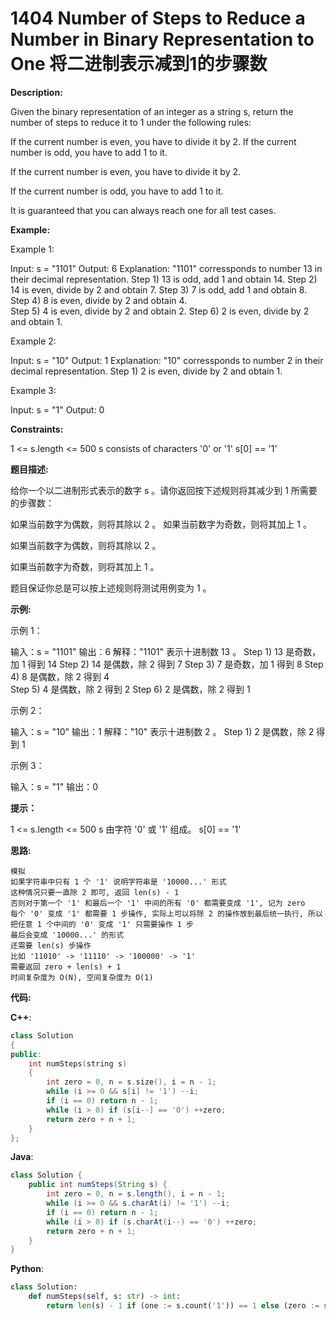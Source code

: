 # 1404 Number of Steps to Reduce a Number in Binary Representation to One 将二进制表示减到1的步骤数

__Description:__

Given the binary representation of an integer as a string s, return the number of steps to reduce it to 1 under the following rules:

If the current number is even, you have to divide it by 2.
If the current number is odd, you have to add 1 to it.

If the current number is even, you have to divide it by 2.

If the current number is odd, you have to add 1 to it.

It is guaranteed that you can always reach one for all test cases.

__Example:__

Example 1:

Input: s = "1101"
Output: 6
Explanation: "1101" corressponds to number 13 in their decimal representation.
Step 1) 13 is odd, add 1 and obtain 14.
Step 2) 14 is even, divide by 2 and obtain 7.
Step 3) 7 is odd, add 1 and obtain 8.
Step 4) 8 is even, divide by 2 and obtain 4.  
Step 5) 4 is even, divide by 2 and obtain 2.
Step 6) 2 is even, divide by 2 and obtain 1.

Example 2:

Input: s = "10"
Output: 1
Explanation: "10" corressponds to number 2 in their decimal representation.
Step 1) 2 is even, divide by 2 and obtain 1.

Example 3:

Input: s = "1"
Output: 0

__Constraints:__

1 <= s.length <= 500
s consists of characters '0' or '1'
s[0] == '1'

__题目描述:__

给你一个以二进制形式表示的数字 s 。请你返回按下述规则将其减少到 1 所需要的步骤数：

如果当前数字为偶数，则将其除以 2 。
如果当前数字为奇数，则将其加上 1 。

如果当前数字为偶数，则将其除以 2 。

如果当前数字为奇数，则将其加上 1 。

题目保证你总是可以按上述规则将测试用例变为 1 。

__示例:__

示例 1：

输入：s = "1101"
输出：6
解释："1101" 表示十进制数 13 。
Step 1) 13 是奇数，加 1 得到 14
Step 2) 14 是偶数，除 2 得到 7
Step 3) 7  是奇数，加 1 得到 8
Step 4) 8  是偶数，除 2 得到 4  
Step 5) 4  是偶数，除 2 得到 2
Step 6) 2  是偶数，除 2 得到 1

示例 2：

输入：s = "10"
输出：1
解释："10" 表示十进制数 2 。
Step 1) 2 是偶数，除 2 得到 1

示例 3：

输入：s = "1"
输出：0

__提示：__

1 <= s.length <= 500
s 由字符 '0' 或 '1' 组成。
s[0] == '1'

__思路:__

```text
模拟
如果字符串中只有 1 个 '1' 说明字符串是 '10000...' 形式
这种情况只要一直除 2 即可, 返回 len(s) - 1
否则对于第一个 '1' 和最后一个 '1' 中间的所有 '0' 都需要变成 '1', 记为 zero
每个 '0' 变成 '1' 都需要 1 步操作, 实际上可以将除 2 的操作放到最后统一执行, 所以把任意 1 个中间的 '0' 变成 '1' 只需要操作 1 步
最后会变成 '10000...' 的形式
还需要 len(s) 步操作
比如 '11010' -> '11110' -> '100000' -> '1'
需要返回 zero + len(s) + 1
时间复杂度为 O(N), 空间复杂度为 O(1)
```

__代码:__

__C++__:

```C++
class Solution 
{
public:
    int numSteps(string s) 
    {
        int zero = 0, n = s.size(), i = n - 1;
        while (i >= 0 && s[i] != '1') --i;
        if (i == 0) return n - 1;
        while (i > 0) if (s[i--] == '0') ++zero;
        return zero + n + 1;
    }
};
```

__Java__:

```Java
class Solution {
    public int numSteps(String s) {
        int zero = 0, n = s.length(), i = n - 1;
        while (i >= 0 && s.charAt(i) != '1') --i;
        if (i == 0) return n - 1;
        while (i > 0) if (s.charAt(i--) == '0') ++zero;
        return zero + n + 1;
    }
}
```

__Python__:

```Python
class Solution:
    def numSteps(self, s: str) -> int:
        return len(s) - 1 if (one := s.count('1')) == 1 else (zero := s[s.find('1') + 1:s.rfind('1')].count('0')) + len(s) + 1
```
